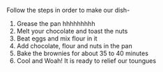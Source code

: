 Follow the steps in order to make our dish-
1. Grease the pan hhhhhhhhh
2. Melt your chocolate and toast the nuts
3. Beat eggs and mix flour in it
4. Add chocolate, flour and nuts in the pan
5. Bake the brownies for about 35 to 40 minutes
6. Cool and Woah! It is ready to relief our toungues